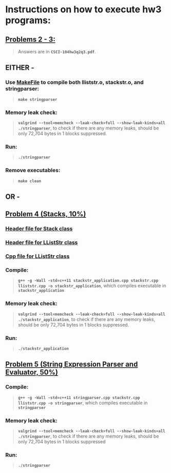 # Instructions on how to execute hw3 programs:

## [Problems 2 - 3:](CSCI-104hw3q2q3.pdf)

> Answers are in **`CSCI-104hw3q2q3.pdf`**.


## EITHER - 

### Use [MakeFile](Makefile) to compile both lliststr.o, stackstr.o, and stringparser:
> **`make stringparser`** 

### Memory leak check: 
> **`valgrind --tool=memcheck --leak-check=full --show-leak-kinds=all ./stringparser`**, 
to check if there are any memory leaks, should be only 72,704 bytes in 1 blocks 
suppressed.

### Run: 
> **`./stringparser`**

### Remove executables:
> **`make clean`**



## OR - 

## [Problem 4 (Stacks, 10%)](stackstr.cpp)
### [Header file for Stack class](stackstr.h)
### [Header file for LListStr class](lliststr.h)
### [Cpp file for LListStr class](lliststr.cpp)

### Compile: 
> **`g++ -g -Wall -std=c++11 stackstr_application.cpp stackstr.cpp lliststr.cpp -o stackstr_application`**, 
which compiles executable in **`stackstr_application`**

### Memory leak check: 
> **`valgrind --tool=memcheck --leak-check=full --show-leak-kinds=all ./stackstr_application`**, 
to check if there are any memory leaks, should be only 72,704 bytes in 1 blocks 
suppressed.

### Run: 
> **`./stackstr_application`**


## [Problem 5 (String Expression Parser and Evaluator, 50%)](stringparser.cpp)

### Compile: 
> **`g++ -g -Wall -std=c++11 stringparser.cpp stackstr.cpp lliststr.cpp -o stringparser`**, which compiles 
executable in **`stringparser`**

### Memory leak check: 
> **`valgrind --tool=memcheck --leak-check=full --show-leak-kinds=all 
./stringparser`**, to check if there are any memory leaks, 
should be only 72,704 bytes in 1 blocks suppressed

### Run: 
> **`./stringparser`**